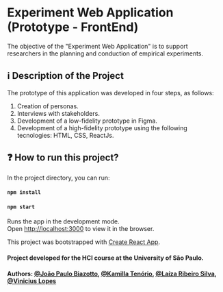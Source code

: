 # Experiment Web Application (Prototype - FrontEnd)

The objective of the "Experiment Web Application" is to support researchers in the planning and conduction of empirical experiments.

## ℹ️ Description of the Project

The prototype of this application was developed in four steps, as follows:
1. Creation of personas.
2. Interviews with stakeholders.
3. Development of a low-fidelity prototype in Figma.
4. Development of a high-fidelity prototype using the following tecnologies: HTML, CSS, ReactJs.

## ❓ How to run this project?

In the project directory, you can run:

####  `npm install`
####  `npm start`

Runs the app in the development mode.\
Open [http://localhost:3000](http://localhost:3000) to view it in the browser.

This project was bootstrapped with [Create React App](https://github.com/facebook/create-react-app).

#### Project developed for the HCI course at the University of São Paulo.
#### Authors: [@João Paulo Biazotto](https://biazottoj.github.io), [@Kamilla Tenório](https://kamillatenorio.com), [@Laíza Ribeiro Silva](https://github.com/laizaribeiro), [@Vinicius Lopes](https://github.com/lopsvini)
 
 
